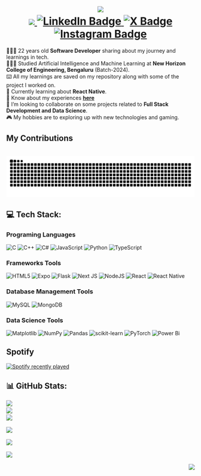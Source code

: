 <div id="header" align="center">
  <h1>
    <!-- 
    🐍🐍
    -->
    <img src="https://readme-typing-svg.herokuapp.com/?font=Righteous&size=35&center=true&vCenter=true&width=500&height=70&duration=4000&lines=Hi+There!+👋;+I'm+Rohan+Rai!;" />
    <div id="badges">
      <a href="mailto:rohan.rai932@outlook.com">
        <img src="https://img.shields.io/badge/Gmail-333333?style=for-the-badge&logo=gmail&logoColor=red" />
      </a>
      <a href="https://linkedin.com/in/rohxnrai">
        <img src="https://img.shields.io/badge/LinkedIn-blue?logo=linkedin&logoColor=white&style=for-the-badge" alt="LinkedIn Badge"/>
      </a>
      <a href="https://x.com/rohxnrai">
        <img src="https://img.shields.io/badge/X-black?style=for-the-badge&logo=X&logoColor=white" alt="X Badge"/>
      </a>
      <a href="https://instagram.com/rohxn_rai">
        <img src="https://img.shields.io/badge/Instagram-%23E4405F.svg?style=for-the-badge&logo=Instagram&logoColor=white" alt="Instagram Badge"/>
      </a>
    </div>

  </h1>
</div>

👩🏻‍💻 22 years old **Software Developer** sharing about my journey and learnings in tech. <br>
👩🏻‍🎓 Studied Artificial Intelligence and Machine Learning at **New Horizon College of Engineering, Bengaluru** (Batch-2024). <br>
⌨️ All my learnings are saved on my repository along with some of the project I worked on. <br>
🌱 Currently learning about **React Native**. <br>
📄 Know about my experiences **[here](https://drive.google.com/file/d/1Z07pnOlSjqAtQ2GoxRqowiy6cUFvKiVK/view?usp=sharing)** <br>
💭 I’m looking to collaborate on some projects related to **Full Stack Development and Data Science**.<br>
🎮 My hobbies are to exploring up with new technologies and gaming.

<div>
  <h2>My Contributions</h2>
  <br>
  <img src="https://raw.githubusercontent.com/rohxn-rai/rohxn-rai/output/github-contribution-grid-snake-dark.svg?palette=github-dark" alt="Snake animation" /> <br>
</div>


<h2>💻 Tech Stack:</h2>
<h3>Programing Languages</h3>

![C](https://img.shields.io/badge/c-%2300599C.svg?style=for-the-badge&logo=c&logoColor=white)
![C++](https://img.shields.io/badge/c++-%2300599C.svg?style=for-the-badge&logo=c%2B%2B&logoColor=white)
![C#](https://img.shields.io/badge/c%23-%23239120.svg?style=for-the-badge&logo=csharp&logoColor=white)
![JavaScript](https://img.shields.io/badge/javascript-%23323330.svg?style=for-the-badge&logo=javascript&logoColor=%23F7DF1E)
![Python](https://img.shields.io/badge/python-3670A0?style=for-the-badge&logo=python&logoColor=ffdd54)
![TypeScript](https://img.shields.io/badge/typescript-%23007ACC.svg?style=for-the-badge&logo=typescript&logoColor=white) <br>


<h3>Frameworks Tools</h3>

![HTML5](https://img.shields.io/badge/html5-%23E34F26.svg?style=for-the-badge&logo=html5&logoColor=white)
![Expo](https://img.shields.io/badge/expo-1C1E24?style=for-the-badge&logo=expo&logoColor=#D04A37)
![Flask](https://img.shields.io/badge/flask-%23000.svg?style=for-the-badge&logo=flask&logoColor=white)
![Next JS](https://img.shields.io/badge/Next-black?style=for-the-badge&logo=next.js&logoColor=white)
![NodeJS](https://img.shields.io/badge/node.js-6DA55F?style=for-the-badge&logo=node.js&logoColor=white)
![React](https://img.shields.io/badge/react-%2320232a.svg?style=for-the-badge&logo=react&logoColor=%2361DAFB)
![React Native](https://img.shields.io/badge/react_native-%2320232a.svg?style=for-the-badge&logo=react&logoColor=%2361DAFB) <br>


<h3>Database Management Tools</h3>

![MySQL](https://img.shields.io/badge/mysql-4479A1.svg?style=for-the-badge&logo=mysql&logoColor=white)
![MongoDB](https://img.shields.io/badge/MongoDB-%234ea94b.svg?style=for-the-badge&logo=mongodb&logoColor=white) <br>


<h3>Data Science Tools</h3>

![Matplotlib](https://img.shields.io/badge/Matplotlib-%23ffffff.svg?style=for-the-badge&logo=Matplotlib&logoColor=black)
![NumPy](https://img.shields.io/badge/numpy-%23013243.svg?style=for-the-badge&logo=numpy&logoColor=white)
![Pandas](https://img.shields.io/badge/pandas-%23150458.svg?style=for-the-badge&logo=pandas&logoColor=white)
![scikit-learn](https://img.shields.io/badge/scikit--learn-%23F7931E.svg?style=for-the-badge&logo=scikit-learn&logoColor=white)
![PyTorch](https://img.shields.io/badge/PyTorch-%23EE4C2C.svg?style=for-the-badge&logo=PyTorch&logoColor=white)
![Power Bi](https://img.shields.io/badge/power_bi-F2C811?style=for-the-badge&logo=powerbi&logoColor=black)

<div id="github-stats">


## Spotify

 <a href="https://open.spotify.com/user/38qsqesuqes1woaigmsm9bejj">
    <img src="https://spotify-recently-played-readme.vercel.app/api?user=38qsqesuqes1woaigmsm9bejj&count=5&unique=true" alt="Spotify recently played" />
  </a><br>
  
  
## 📊 GitHub Stats:

<div align="left">
  
  ![](https://github-readme-stats.vercel.app/api?username=rohxn-rai&theme=github_dark&hide_border=true&include_all_commits=true&count_private=true)<br/>
  ![](https://github-readme-streak-stats.herokuapp.com/?user=rohxn-rai&theme=github_dark&hide_border=true)<br/>
  ![](https://github-readme-stats.vercel.app/api/top-langs/?username=rohxn-rai&theme=github_dark&hide_border=true&include_all_commits=true&count_private=true&layout=compact)
</div>

</div>

![](https://github-profile-trophy.vercel.app/?username=rohxn-rai&theme=github_dark&no-frame=true&no-bg=true&margin-w=4)

![](https://github-contributor-stats.vercel.app/api?username=rohxn-rai&limit=5&theme=github_dark&combine_all_yearly_contributions=true)

![](https://quotes-github-readme.vercel.app/api?type=horizontal&theme=dark)

<img align="right" src="https://visitcount.itsvg.in/api?id=rohxn-rai&icon=10&color=13" />
